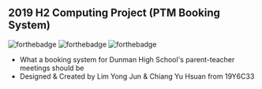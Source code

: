 ## 2019 H2 Computing Project (PTM Booking System)
![forthebadge](https://forthebadge.com/images/badges/made-with-python.svg)
![forthebadge](https://forthebadge.com/images/badges/made-with-javascript.svg)
![forthebadge](https://forthebadge.com/images/badges/makes-people-smile.svg)



- What a booking system for Dunman High School's parent-teacher meetings should be
- Designed & Created by Lim Yong Jun & Chiang Yu Hsuan from 19Y6C33

